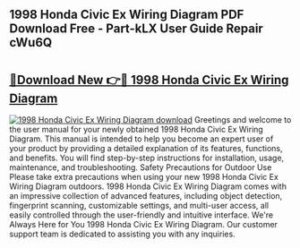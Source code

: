 ## 1998 Honda Civic Ex Wiring Diagram PDF Download Free - Part-kLX User Guide Repair cWu6Q

# <h2><a href="http://dfq3vy.blite.top/?on=1998+Honda+Civic+Ex+Wiring+Diagram">🔗Download New 👉🔴 1998 Honda Civic Ex Wiring Diagram</a></h2>

[![1998 Honda Civic Ex Wiring Diagram download](https://i.imgur.com/lujVjoI.png)](http://dfq3vy.blite.top/?on=1998+Honda+Civic+Ex+Wiring+Diagram)
Greetings and welcome to the user manual for your newly obtained 1998 Honda Civic Ex Wiring Diagram. This manual is intended to help you become an expert user of your product by providing a detailed explanation of its features, functions, and benefits. You will find step-by-step instructions for installation, usage, maintenance, and troubleshooting. Safety Precautions for Outdoor Use Please take extra precautions when using your new 1998 Honda Civic Ex Wiring Diagram outdoors. 1998 Honda Civic Ex Wiring Diagram comes with an impressive collection of advanced features, including object detection, fingerprint scanning, customizable settings, and multi-user access, all easily controlled through the user-friendly and intuitive interface. We're Always Here for You 1998 Honda Civic Ex Wiring Diagram. Our customer support team is dedicated to assisting you with any inquiries.

